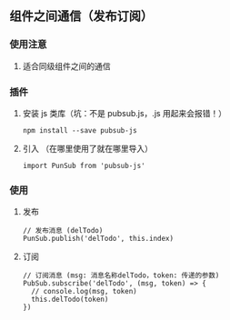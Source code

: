 ## 组件之间通信（发布订阅）

### 使用注意

1. 适合同级组件之间的通信



### 插件

1. 安装 js 类库（坑：不是 pubsub.js，.js 用起来会报错！）

   ```vue
   npm install --save pubsub-js
   ```

2. 引入 （在哪里使用了就在哪里导入）

   ```vue
   import PunSub from 'pubsub-js'
   ```

   

### 使用

1. 发布

   ```vue
   // 发布消息 (delTodo)
   PunSub.publish('delTodo', this.index)
   ```

2. 订阅

   ```vue
   // 订阅消息 (msg: 消息名称delTodo，token: 传递的参数)
   PubSub.subscribe('delTodo', (msg, token) => {
     // console.log(msg, token)
     this.delTodo(token)
   })
   ```

   



